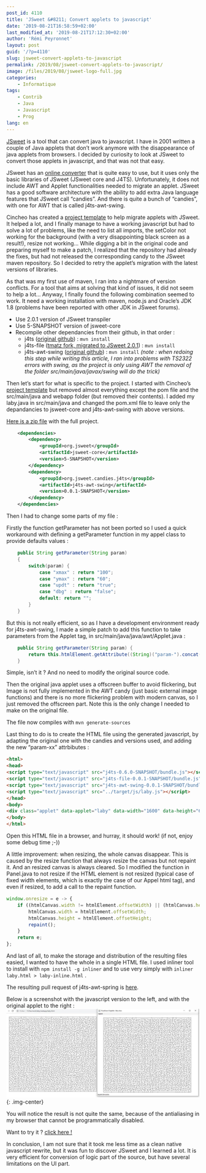 ```yaml
---
post_id: 4110
title: 'JSweet &#8211; Convert applets to javascript'
date: '2019-08-21T16:58:59+02:00'
last_modified_at: '2019-08-21T17:12:30+02:00'
author: 'Rémi Peyronnet'
layout: post
guid: '/?p=4110'
slug: jsweet-convert-applets-to-javascript
permalink: /2019/08/jsweet-convert-applets-to-javascript/
image: /files/2019/08/jsweet-logo-full.jpg
categories:
    - Informatique
tags:
    - Contrib
    - Java
    - Javascript
    - Prog
lang: en
---
```


[JSweet](http://www.jsweet.org/) is a tool that can convert java to javascript. I have in 2001 written a couple of Java applets that don’t work anymore with the disappearance of java applets from browsers. I decided by curiosity to look at JSweet to convert those applets in javascript, and that was not that easy.

JSweet has an [online converter](http://www.jsweet.org/jsweet-live-sandbox/) that is quite easy to use, but it uses only the basic libraries of JSweet (JSweet core and J4TS). Unfortunately, it does not include AWT and Applet functionalities needed to migrate an applet. JSweet has a good software architecture with the ability to add extra Java language features that JSweet call “candies”. And there is quite a bunch of “candies”, with one for AWT that is called j4ts-awt-swing.

Cincheo has created a [project template](https://github.com/cincheo/jsweet-quickstart) to help migrate applets with JSweet. It helped a lot, and I finally manage to have a working javascript but had to solve a lot of problems, like the need to list all imports, the setColor not working for the background (with a very disappointing black screen as a result!), resize not working… While digging a bit in the original code and preparing myself to make a patch, I realized that the repository had already the fixes, but had not released the corresponding candy to the JSweet maven repository. So I decided to retry the applet’s migration with the latest versions of libraries.

As that was my first use of maven, I ran into a nightmare of version conflicts. For a tool that aims at solving that kind of issues, it did not seem to help a lot… Anyway, I finally found the following combination seemed to work. It need a working installation with maven, node.js and Oracle’s JDK 1.8 (problems have been reported with other JDK in JSweet forums).

- Use 2.0.1 version of JSweet transpiler
- Use 5-SNAPSHOT version of jsweet-core
- Recompile other dependancies from their github, in that order : 
    - j4ts ([original github](https://github.com/j4ts/j4ts)) : `mvn install`
    - j4ts-file ([tmatz fork, migrated to JSweet 2.0.1](https://github.com/tmatz/j4ts-file)) : `mvn install`
    - j4ts-awt-swing ([original github](https://github.com/j4ts/j4ts-awt-swing)) : `mvn install` *(note : when redoing this step while writing this article, I ran into problems with TS2322 errors with swing, as the project is only using AWT the removal of the folder src/main/java/javax/swing will do the trick)*

Then let’s start for what is specific to the project. I started with Cincheo’s [project template](https://github.com/cincheo/jsweet-quickstart) but removed almost everything except the pom file and the src/main/java and webapp folder (but removed their contents). I added my laby.java in src/main/java and changed the pom.xml file to leave only the depandancies to jsweet-core and j4ts-awt-swing with above versions.

[Here is a zip file](/files/2019/08/jsweet-laby.zip) with the full project.

```xml
    <dependencies>
        <dependency>
            <groupId>org.jsweet</groupId>
            <artifactId>jsweet-core</artifactId>
            <version>5-SNAPSHOT</version>
        </dependency>
        <dependency>
            <groupId>org.jsweet.candies.j4ts</groupId>
            <artifactId>j4ts-awt-swing</artifactId>
            <version>0.0.1-SNAPSHOT</version>
        </dependency>       
    </dependencies>
```

Then I had to change some parts of my file :

Firstly the function getParameter has not been ported so I used a quick workaround with defining a getParameter function in my appel class to provide defaults values :

```java
	public String getParameter(String param)
	{
		switch(param) {
			case "xmax" : return "100";
			case "ymax" : return "60";
			case "updt" : return "true";
			case "dbg" : return "false";
			default: return "";
		}
	}
```

But this is not really efficient, so as I have a development environment ready for j4ts-awt-swing, I made a simple patch to add this function to take parameters from the Applet tag, in src/main/java/java/awt/Applet.java :

```java
	public String getParameter(String param) {
		return this.htmlElement.getAttribute((String)("param-").concat(param));
	}
```

Simple, isn’t it ? And no need to modify the original source code.

Then the original java applet uses a offscreen buffer to avoid flickering, but Image is not fully implemented in the AWT candy (just basic external image functions) and there is no more flickering problem with modern canvas, so I just removed the offscreen part. Note this is the only change I needed to make on the original file.

The file now compiles with `mvn generate-sources`

Last thing to do is to create the HTML file using the generated javascript, by adapting the original one with the candies and versions used, and adding the new “param-xx” attrbibutes :

```html
<html>
<head>
<script type="text/javascript" src="j4ts-0.6.0-SNAPSHOT/bundle.js"></script>
<script type="text/javascript" src="j4ts-file-0.0.1-SNAPSHOT/bundle.js"></script>
<script type="text/javascript" src="j4ts-awt-swing-0.0.1-SNAPSHOT/bundle.js"></script>
<script type="text/javascript" src="../target/js/laby.js"></script>
</head>
<body>
<div class="applet" data-applet="laby" data-width="1600" data-height="640" param-xmax="200" param-ymax="60" param-updt="true" param-dbg="false"></div>
</body>
</html>
```

Open this HTML file in a browser, and hurray, it should work! (if not, enjoy some debug time ;-))

A little improvement: when resizing, the whole canvas disappear. This is caused by the resize function that always resize the canvas but not repaint it. And an resized canvas is always cleared. So I modified the function in Panel.java to not resize if the HTML element is not resized (typical case of fixed width elements, which is exactly the case of our Appel html tag), and even if resized, to add a call to the repaint function.

```javascript
window.onresize = e -> {
	if ((htmlCanvas.width != htmlElement.offsetWidth) || (htmlCanvas.height != htmlElement.offsetHeight)) {
		htmlCanvas.width = htmlElement.offsetWidth;
		htmlCanvas.height = htmlElement.offsetHeight;
		repaint();
	}
	return e;
};
```

And last of all, to make the storage and distribution of the resulting files easied, I wanted to have the whole in a single HTML file. I used inliner tool to install with `npm install -g inliner` and to use very simply with `inliner laby.html > laby-inline.html` .

The resulting pull request of j4ts-awt-spring is [here](https://github.com/j4ts/j4ts-awt-swing/pull/8).

Below is a screenshot with the javascript version to the left, and with the original applet to the right :
![](/files/2019/08/jsweet-laby-1024x470.jpg){: .img-center}

You will notice the result is not quite the same, because of the antialiasing in my browser that cannot be programmatically disabled.

Want to try it ? [click here !](/files/2019/08/laby-inline.html)

In conclusion, I am not sure that it took me less time as a clean native javascript rewrite, but it was fun to discover JSweet and I learned a lot. It is very efficient for conversion of logic part of the source, but have several limitations on the UI part.

